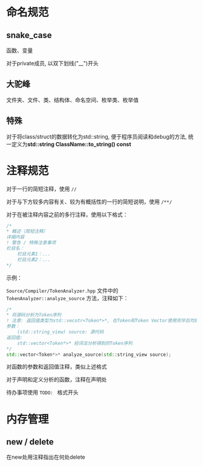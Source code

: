 # 命名规范

## snake_case

函数、变量

对于private成员, 以双下划线("__")开头

## 大驼峰

文件夹、文件、类、结构体、命名空间、枚举类、枚举值

## 特殊

对于将class/struct的数据转化为std::string, 便于程序员阅读和debug的方法, 统一定义为**std::string ClassName::to_string() const**

# 注释规范

对于一行的简短注释，使用 `//`

对于与下方较多内容有关、较为有概括性的一行的简短说明，使用 `/**/`

对于在被注释内容之前的多行注释，使用以下格式：

```cpp
/*
* 概述（简短注释）
详细内容
! 警告 / 特殊注意事项
栏目名：
	栏目元素1：...
	栏目元素2：...
*/
```

示例：

`Source/Compiler/TokenAnalyzer.hpp` 文件中的 `TokenAnalyzer::analyze_source` 方法，注释如下：

```cpp
/* 
* 将源码分析为Token序列
! 注意: 返回值类型为std::vecotr<Token*>*, 在Token和Token Vector使用完毕后均需要在外部delete
参数：
	(std::string_view) source: 源代码
返回值:
	std::vector<Token*>* 经词法分析得到的Token序列
*/
std::vector<Token*>* analyze_source(std::string_view source);
```

对函数的参数和返回值注释，类似上述格式

对于声明和定义分析的函数，注释在声明处

待办事项使用 `TODO: ` 格式开头

# 内存管理

## new / delete

在new处用注释指出在何处delete
